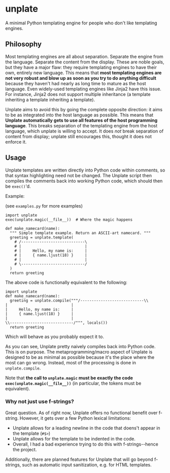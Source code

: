 # unplate
A minimal Python templating engine for people who don't like templating engines.

## Philosophy
Most templating engines are all about separation. Separate the engine from the language. Separate the content from the display. These are noble goals, but they have a major flaw: they require templating engines to have their own, entirely new language. This means that **most templating engines are not very robust and blow up as soon as you try to do anything difficult** because they haven't had nearly as long time to mature as the host language. Even widely-used templating engines like Jinja2 have this issue. For instance, Jinja2 does not support multiple inheritance (a template inheriting a template inheriting a template).

Unplate aims to avoid this by going the complete opposite direction: it aims to be as integrated into the host language as possible. This means that **Unplate automatically gets to use all features of the host programming language**. This breaks separation of the templating engine from the host language, which unplate is willing to accept. It does *not* break separation of content from display; unplate still encourages this, thought it does not enforce it.

## Usage
Unplate templates are written directly into Python code within comments, so that syntax highlighting need not be changed. The Unplate script then compiles the comments back into working Python code, which should then be `exec()`'d.

Example:

(see `examples.py` for more examples)

```python3
import unplate
exec(unplate.magic(__file__))  # Where the magic happens

def make_namecard(name):
  """ Simple template example. Return an ASCII-art namecard. """
  greeting = unplate.template(
    # /----------------------------\
    # |                            |
    # |     Hello, my name is:     |
    # |     { name.ljust(18) }     |
    # |                            |
    # \----------------------------/
  )
  return greeting
```

The above code is functionally equivalent to the following:

```python3
import unplate
def make_namecard(name):
  greeting = unplate.compile("""/----------------------------\\
|                            |
|     Hello, my name is:     |
|     { name.ljust(18) }     |
|                            |
\\----------------------------/""", locals())
  return greeting
```

Which will behave as you probably expect it to.

As you can see, Unplate pretty naively compiles back into Python code. This is on purpose. The metaprogramming/macro aspect of Unplate is designed to be as minimal as possible because it's the place where the most can go wrong. Instead, most of the processing is done in `unplate.compile`.

Note that **the call to `unplate.magic` must be exactly the code `exec(unplate.magic(__file__))`** (in particular, the tokens must be equivalent).

### Why not just use f-strings?
Great question. As of right now, Unplate offers no functional benefit over f-string. However, it gets over a few Python lexical limitations:

- Unplate allows for a leading newline in the code that doens't appear in the template (`#$>`)
- Unplate allows for the template to be indented in the code.
- Overall, I had a bad experience trying to do this with f-strings--hence the project.

Additionally, there are planned features for Unplate that will go beyond f-strings, such as automatic input sanitization, e.g. for HTML templates.
